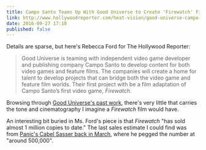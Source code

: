 ```yaml
---
title: Campo Santo Teams Up With Good Universe to Create 'Firewatch' Film 
link: http://www.hollywoodreporter.com/heat-vision/good-universe-campo-santo-team-932558
date: 2016-09-27 17:10
published: false
---
```


Details are sparse, but here's Rebecca Ford for The Hollywood Reporter: 

> Good Universe is teaming with independent video game developer and publishing company Campo Santo to develop content for both video games and feature films. The companies will create a home for talent to develop projects that can bridge both the video game and feature film worlds. Their first project with be a film adaptation of Campo Santo’s first video game, _Firewatch_. 

Browsing through [Good Universe's past work][gu], there's very little that carries the tone and cinematography I imagine a _Firewatch_ film would have. 

An interesting bit buried in Ms. Ford's piece is that _Firewatch_ "has sold almost 1 million copies to date." The last sales estimate I could find was from [Panic's Cabel Sasser back in March][panic], where he pegged the number at "around 500,000". 

[panic]: https://panic.com/blog/firewatch-one-month-later/
[gu]: http://www.imdb.com/company/co0380492/